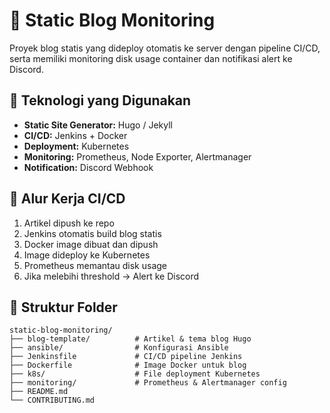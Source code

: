 # 📘 Static Blog Monitoring

Proyek blog statis yang dideploy otomatis ke server dengan pipeline CI/CD, serta memiliki monitoring disk usage container dan notifikasi alert ke Discord.

## 🚀 Teknologi yang Digunakan
- **Static Site Generator:** Hugo / Jekyll
- **CI/CD:** Jenkins + Docker
- **Deployment:** Kubernetes
- **Monitoring:** Prometheus, Node Exporter, Alertmanager
- **Notification:** Discord Webhook

## 🔁 Alur Kerja CI/CD
1. Artikel dipush ke repo
2. Jenkins otomatis build blog statis
3. Docker image dibuat dan dipush
4. Image dideploy ke Kubernetes
5. Prometheus memantau disk usage
6. Jika melebihi threshold → Alert ke Discord

## 📂 Struktur Folder 
```
static-blog-monitoring/
├── blog-template/          # Artikel & tema blog Hugo
├── ansible/                # Konfigurasi Ansible
├── Jenkinsfile             # CI/CD pipeline Jenkins
├── Dockerfile              # Image Docker untuk blog
├── k8s/                    # File deployment Kubernetes
├── monitoring/             # Prometheus & Alertmanager config
├── README.md
└── CONTRIBUTING.md
```
